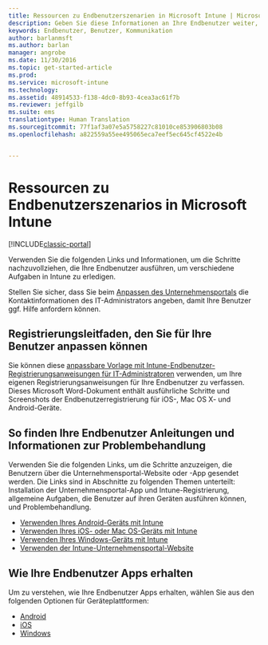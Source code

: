 ```yaml
---
title: Ressourcen zu Endbenutzerszenarien in Microsoft Intune | Microsoft-Dokumentation
description: Geben Sie diese Informationen an Ihre Endbenutzer weiter, damit Ihre Intune-Bereitstellung Erfolg hat.
keywords: Endbenutzer, Benutzer, Kommunikation
author: barlanmsft
ms.author: barlan
manager: angrobe
ms.date: 11/30/2016
ms.topic: get-started-article
ms.prod: 
ms.service: microsoft-intune
ms.technology: 
ms.assetid: 48914533-f138-4dc0-8b93-4cea3ac61f7b
ms.reviewer: jeffgilb
ms.suite: ems
translationtype: Human Translation
ms.sourcegitcommit: 77f1af3a07e5a5758227c81010ce853906803b08
ms.openlocfilehash: a822559a55ee495065eca7eef5ec645cf4522e4b


---
```


# <a name="resources-about-the-end-user-experience-with-microsoft-intune"></a>Ressourcen zu Endbenutzerszenarios in Microsoft Intune

[!INCLUDE[classic-portal](../includes/classic-portal.md)]

Verwenden Sie die folgenden Links und Informationen, um die Schritte nachzuvollziehen, die Ihre Endbenutzer ausführen, um verschiedene Aufgaben in Intune zu erledigen.

Stellen Sie sicher, dass Sie beim [Anpassen des Unternehmensportals](/Intune/get-started/start-with-a-paid-subscription-to-microsoft-intune-step-7) die Kontaktinformationen des IT-Administrators angeben, damit Ihre Benutzer ggf. Hilfe anfordern können.

## <a name="enrollment-guide-that-you-can-customize-for-your-users"></a>Registrierungsleitfaden, den Sie für Ihre Benutzer anpassen können

Sie können diese [anpassbare Vorlage mit Intune-Endbenutzer-Registrierungsanweisungen für IT-Administratoren](https://gallery.technet.microsoft.com/End-user-Intune-enrollment-55dfd64a) verwenden, um Ihre eigenen Registrierungsanweisungen für Ihre Endbenutzer zu verfassen. Dieses Microsoft Word-Dokument enthält ausführliche Schritte und Screenshots der Endbenutzerregistrierung für iOS-, Mac OS X- und Android-Geräte.

## <a name="how-your-end-users-find-how-to-and-troubleshooting-information"></a>So finden Ihre Endbenutzer Anleitungen und Informationen zur Problembehandlung

Verwenden Sie die folgenden Links, um die Schritte anzuzeigen, die Benutzern über die Unternehmensportal-Website oder -App gesendet werden. Die Links sind in Abschnitte zu folgenden Themen unterteilt: Installation der Unternehmensportal-App und Intune-Registrierung, allgemeine Aufgaben, die Benutzer auf ihren Geräten ausführen können, und Problembehandlung.

- [Verwenden Ihres Android-Geräts mit Intune](/Intune/EndUser/using-your-android-device-with-intune)
- [Verwenden Ihres iOS- oder Mac OS-Geräts mit Intune](/Intune/EndUser/using-your-iOS-or-macOS-device-with-intune)
- [Verwenden Ihres Windows-Geräts mit Intune](/Intune/EndUser/using-your-windows-device-with-intune)
- [Verwenden der Intune-Unternehmensportal-Website](/Intune/EndUser/using-the-intune-company-portal-website)


## <a name="how-your-end-users-get-their-apps"></a>Wie Ihre Endbenutzer Apps erhalten

Um zu verstehen, wie Ihre Endbenutzer Apps erhalten, wählen Sie aus den folgenden Optionen für Geräteplattformen:

- [Android](how-your-android-users-get-their-apps.md)
- [iOS](how-your-ios-users-get-their-apps.md)
- [Windows](how-your-windows-users-get-their-apps.md)



<!--HONumber=Jan17_HO1-->



